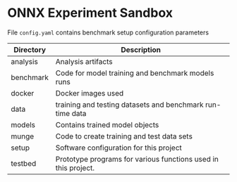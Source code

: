 # ONNX Experiment Sandbox

File `config.yaml` contains benchmark setup configuration parameters

|Directory|Description|
|--------|-----------|
|analysis|Analysis artifacts|
|benchmark|Code for model training and benchmark models runs|
|docker|Docker images used|
|data|training and testing datasets and benchmark run-time data|
|models|Contains trained model objects|
|munge|Code to create training and test data sets|
|setup|Software configuration for this project|
|testbed|Prototype programs for various functions used in this project.|
